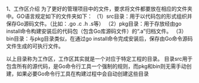 1、工作区介绍
为了更好的管理项目中的文件，要求将文件都要放在相应的文件夹中。GO语言规定如下的文件夹如下：
	（1）src目录：用于以代码包的形式组织并保存Go源码文件。（比如：.go .c .h .s等）
	（2）pkg目录：用于存放经由go install命令构建安装后的代码包（包含Go库源码文件）的“.a”归档文件。
	（3）bin目录：与pkg目录类似，在通过go install命令完成安装后，保存由Go命令源码文件生成的可执行文件。

以上目录称为工作区，工作区其实就是一个对应于特定工程的目录。
目录src用于包含所有的源代码，是Go命令行工具一个强制的规则，而pkg和bin则无需手动创建，如果必要Go命令行工具在构建过程中会自动创建这些目录